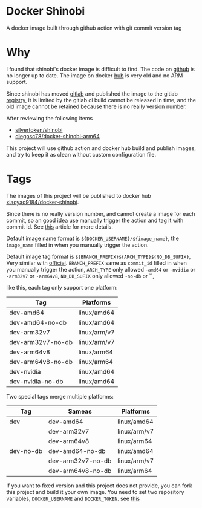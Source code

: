 # Docker Shinobi

A docker image built through github action with git commit version tag

# Why

I found that shinobi's docker image is difficult to find. 
The code on [github](https://github.com/ShinobiCCTV/Shinobi) is no longer up to date.
The image on docker [hub](https://hub.docker.com/r/shinobisystems/shinobi) is very old and no ARM support. 

Since shinobi has moved [gitlab](https://gitlab.com/Shinobi-Systems/Shinobi) and published the image to the gitlab [registry](https://gitlab.com/Shinobi-Systems/Shinobi/container_registry), 
it is limited by the gitlab ci build cannot be released in time, and the old image cannot be retained because there is no really version number.

After reviewing the following items

- [silvertoken/shinobi](https://github.com/silvertoken/shinobi)
- [diegosc78/docker-shinobi-arm64](https://github.com/diegosc78/docker-shinobi-arm64)

This project will use github action and docker hub build and publish images,
and try to keep it as clean without custom configuration file.

# Tags

The images of this project will be published to docker hub [xiaoyao9184/docker-shinobi](https://hub.docker.com/r/xiaoyao9184/docker-shinobi).

Since there is no really version number, and cannot create a image for each commit,
so an good idea use manually trigger the action and tag it with commit id.
See [this](https://damienaicheh.github.io/github/actions/2022/01/20/set-dynamic-parameters-github-workflows-en.html) article for more details.

Default image name format is `${DOCKER_USERNAME}/${image_name}`,
the `image_name` filled in when you manually trigger the action.

Default image tag format is `${BRANCH_PREFIX}${ARCH_TYPE}${NO_DB_SUFIX}`, 
Very similar with [official](https://gitlab.com/Shinobi-Systems/Shinobi/-/blob/0aef86bdf443381250eda82567ba56940fd1d99b/.gitlab-ci.yml#L13-L10).
`BRANCH_PREFIX` same as `commit_id` filled in when you manually trigger the action,
`ARCH_TYPE` only allowed `-amd64` or `-nvidia` or `-arm32v7` or `-arm64v8`,
`NO_DB_SUFIX` only allowed `-no-db` or ``,

like this, each tag only support one platform:

| Tag | Platforms |
| ----- | ----- |
| dev-amd64 | linux/amd64 |
| dev-amd64-no-db | linux/amd64 |
| dev-arm32v7 | linux/arm/v7 |
| dev-arm32v7-no-db | linux/arm/v7 |
| dev-arm64v8 | linux/arm64 |
| dev-arm64v8-no-db | linux/arm64 |
| dev-nvidia | linux/amd64 |
| dev-nvidia-no-db | linux/amd64 |

Two special tags merge multiple platforms:

| Tag | Sameas | Platforms |
| ----- | ----- | ----- |
| dev   | dev-amd64 | linux/amd64 |
| | dev-arm32v7 | linux/arm/v7 |
| | dev-arm64v8 | linux/arm64 |
| dev-no-db   | dev-amd64-no-db | linux/amd64 |
| | dev-arm32v7-no-db | linux/arm/v7 |
| | dev-arm64v8-no-db | linux/arm64 |

If you want to fixed version and this project does not provide,
you can fork this project and build it your own image.
You need to set two repository variables,
`DOCKER_USERNAME` and `DOCKER_TOKEN`. see [this](https://github.com/docker/login-action#docker-hub)
